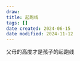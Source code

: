 ```yaml
---
draw:
title: 起跑线
tags: []
date created: 2024-06-15
date modified: 2024-11-12
---
```


父母的高度才是孩子的起跑线

<!-- more -->
